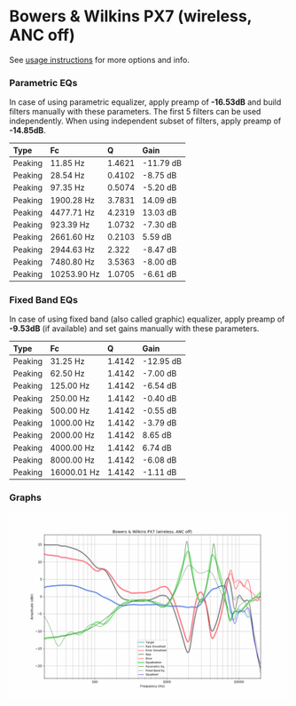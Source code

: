 # Bowers & Wilkins PX7 (wireless, ANC off)
See [usage instructions](https://github.com/jaakkopasanen/AutoEq#usage) for more options and info.

### Parametric EQs
In case of using parametric equalizer, apply preamp of **-16.53dB** and build filters manually
with these parameters. The first 5 filters can be used independently.
When using independent subset of filters, apply preamp of **-14.85dB**.

| Type    | Fc          |      Q | Gain      |
|:--------|:------------|:-------|:----------|
| Peaking | 11.85 Hz    | 1.4621 | -11.79 dB |
| Peaking | 28.54 Hz    | 0.4102 | -8.75 dB  |
| Peaking | 97.35 Hz    | 0.5074 | -5.20 dB  |
| Peaking | 1900.28 Hz  | 3.7831 | 14.09 dB  |
| Peaking | 4477.71 Hz  | 4.2319 | 13.03 dB  |
| Peaking | 923.39 Hz   | 1.0732 | -7.30 dB  |
| Peaking | 2661.60 Hz  | 0.2103 | 5.59 dB   |
| Peaking | 2944.63 Hz  | 2.322  | -8.47 dB  |
| Peaking | 7480.80 Hz  | 3.5363 | -8.00 dB  |
| Peaking | 10253.90 Hz | 1.0705 | -6.61 dB  |

### Fixed Band EQs
In case of using fixed band (also called graphic) equalizer, apply preamp of **-9.53dB**
(if available) and set gains manually with these parameters.

| Type    | Fc          |      Q | Gain      |
|:--------|:------------|:-------|:----------|
| Peaking | 31.25 Hz    | 1.4142 | -12.95 dB |
| Peaking | 62.50 Hz    | 1.4142 | -7.00 dB  |
| Peaking | 125.00 Hz   | 1.4142 | -6.54 dB  |
| Peaking | 250.00 Hz   | 1.4142 | -0.40 dB  |
| Peaking | 500.00 Hz   | 1.4142 | -0.55 dB  |
| Peaking | 1000.00 Hz  | 1.4142 | -3.79 dB  |
| Peaking | 2000.00 Hz  | 1.4142 | 8.65 dB   |
| Peaking | 4000.00 Hz  | 1.4142 | 6.74 dB   |
| Peaking | 8000.00 Hz  | 1.4142 | -6.08 dB  |
| Peaking | 16000.01 Hz | 1.4142 | -1.11 dB  |

### Graphs
![](./Bowers%20&%20Wilkins%20PX7%20(wireless,%20ANC%20off).png)